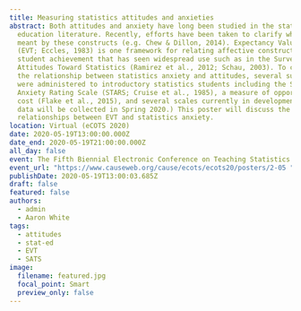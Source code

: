```yaml
---
title: Measuring statistics attitudes and anxieties
abstract: Both attitudes and anxiety have long been studied in the statistics
  education literature. Recently, efforts have been taken to clarify what is
  meant by these constructs (e.g. Chew & Dillon, 2014). Expectancy Value Theory
  (EVT; Eccles, 1983) is one framework for relating affective constructs to
  student achievement that has seen widespread use such as in the Survey of
  Attitudes Toward Statistics (Ramirez et al., 2012; Schau, 2003). To clarify
  the relationship between statistics anxiety and attitudes, several surveys
  were administered to introductory statistics students including the Statistics
  Anxiety Rating Scale (STARS; Cruise et al., 1985), a measure of opportunity
  cost (Flake et al., 2015), and several scales currently in development. (The
  data will be collected in Spring 2020.) This poster will discuss the potential
  relationships between EVT and statistics anxiety.
location: Virtual (eCOTS 2020)
date: 2020-05-19T13:00:00.000Z
date_end: 2020-05-19T21:00:00.000Z
all_day: false
event: The Fifth Biennial Electronic Conference on Teaching Statistics
event_url: "https://www.causeweb.org/cause/ecots/ecots20/posters/2-05 "
publishDate: 2020-05-19T13:00:03.685Z
draft: false
featured: false
authors:
  - admin
  - Aaron White
tags:
  - attitudes
  - stat-ed
  - EVT
  - SATS
image:
  filename: featured.jpg
  focal_point: Smart
  preview_only: false
---
```

